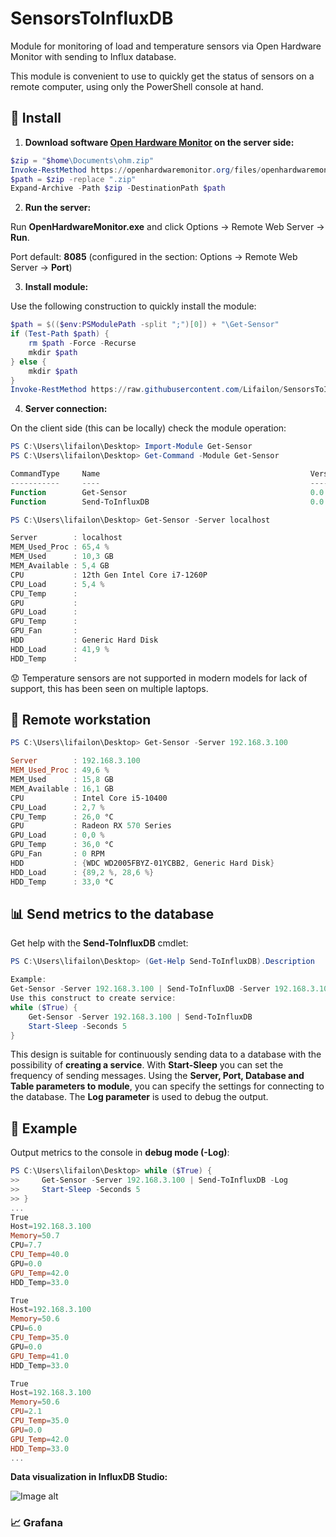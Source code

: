 # SensorsToInfluxDB

Module for monitoring of load and temperature sensors via Open Hardware Monitor with sending to Influx database.

This module is convenient to use to quickly get the status of sensors on a remote computer, using only the PowerShell console at hand.

## 🚀 Install

1. **Download software [Open Hardware Monitor](https://openhardwaremonitor.org) on the server side:**

```PowerShell
$zip = "$home\Documents\ohm.zip"
Invoke-RestMethod https://openhardwaremonitor.org/files/openhardwaremonitor-v0.9.6.zip -OutFile $zip
$path = $zip -replace ".zip"
Expand-Archive -Path $zip -DestinationPath $path
```

2. **Run the server:**

Run **OpenHardwareMonitor.exe** and click Options -> Remote Web Server -> **Run**.

Port default: **8085** (configured in the section: Options -> Remote Web Server -> **Port**)

3. **Install module:**

Use the following construction to quickly install the module:

```PowerShell
$path = $(($env:PSModulePath -split ";")[0]) + "\Get-Sensor"
if (Test-Path $path) {
    rm $path -Force -Recurse
    mkdir $path
} else {
    mkdir $path
}
Invoke-RestMethod https://raw.githubusercontent.com/Lifailon/SensorsToInfluxDB/rsa/Get-Sensor/Get-Sensor.psm1 -OutFile "$path\Get-Sensor.psm1"
```

4. **Server connection:**

On the client side (this can be locally) check the module operation:

```PowerShell
PS C:\Users\lifailon\Desktop> Import-Module Get-Sensor
PS C:\Users\lifailon\Desktop> Get-Command -Module Get-Sensor

CommandType     Name                                               Version    Source    
-----------     ----                                               -------    ------    
Function        Get-Sensor                                         0.0        Get-Sensor
Function        Send-ToInfluxDB                                    0.0        Get-Sensor

PS C:\Users\lifailon\Desktop> Get-Sensor -Server localhost

Server        : localhost
MEM_Used_Proc : 65,4 %
MEM_Used      : 10,3 GB
MEM_Available : 5,4 GB
CPU           : 12th Gen Intel Core i7-1260P
CPU_Load      : 5,4 %
CPU_Temp      : 
GPU           : 
GPU_Load      : 
GPU_Temp      : 
GPU_Fan       : 
HDD           : Generic Hard Disk
HDD_Load      : 41,9 %
HDD_Temp      : 
```

😟 Temperature sensors are not supported in modern models for lack of support, this has been seen on multiple laptops.

## 📡 Remote workstation

```PowerShell
PS C:\Users\lifailon\Desktop> Get-Sensor -Server 192.168.3.100

Server        : 192.168.3.100
MEM_Used_Proc : 49,6 %
MEM_Used      : 15,8 GB
MEM_Available : 16,1 GB
CPU           : Intel Core i5-10400
CPU_Load      : 2,7 %
CPU_Temp      : 26,0 °C
GPU           : Radeon RX 570 Series
GPU_Load      : 0,0 %
GPU_Temp      : 36,0 °C
GPU_Fan       : 0 RPM
HDD           : {WDC WD2005FBYZ-01YCBB2, Generic Hard Disk}
HDD_Load      : {89,2 %, 28,6 %}
HDD_Temp      : 33,0 °C
```

## 📊 Send metrics to the database

Get help with the **Send-ToInfluxDB** cmdlet:

```PowerShell
PS C:\Users\lifailon\Desktop> (Get-Help Send-ToInfluxDB).Description

Example:
Get-Sensor -Server 192.168.3.100 | Send-ToInfluxDB -Server 192.168.3.104 -Port 8086 -Database powershell -Table sensors -Log
Use this construct to create service:
while ($True) {
    Get-Sensor -Server 192.168.3.100 | Send-ToInfluxDB
    Start-Sleep -Seconds 5
}
```

This design is suitable for continuously sending data to a database with the possibility of **creating a service**. With **Start-Sleep** you can set the frequency of sending messages. Using the **Server, Port, Database and Table parameters to module**, you can specify the settings for connecting to the database. The **Log parameter** is used to debug the output.

## 📑 Example

Output metrics to the console in **debug mode (-Log)**:

```PowerShell
PS C:\Users\lifailon\Desktop> while ($True) {
>>     Get-Sensor -Server 192.168.3.100 | Send-ToInfluxDB -Log
>>     Start-Sleep -Seconds 5
>> }
...
True
Host=192.168.3.100
Memory=50.7       
CPU=7.7
CPU_Temp=40.0     
GPU=0.0
GPU_Temp=42.0     
HDD_Temp=33.0     

True
Host=192.168.3.100
Memory=50.6       
CPU=6.0
CPU_Temp=35.0     
GPU=0.0
GPU_Temp=41.0     
HDD_Temp=33.0     

True
Host=192.168.3.100
Memory=50.6
CPU=2.1
CPU_Temp=35.0
GPU=0.0
GPU_Temp=42.0
HDD_Temp=33.0
...
```

**Data visualization in InfluxDB Studio:**

![Image alt](https://github.com/Lifailon/SensorsToInfluxDB/blob/rsa/Screen/InfluxDB-Data.jpg)

### 📈 Grafana

